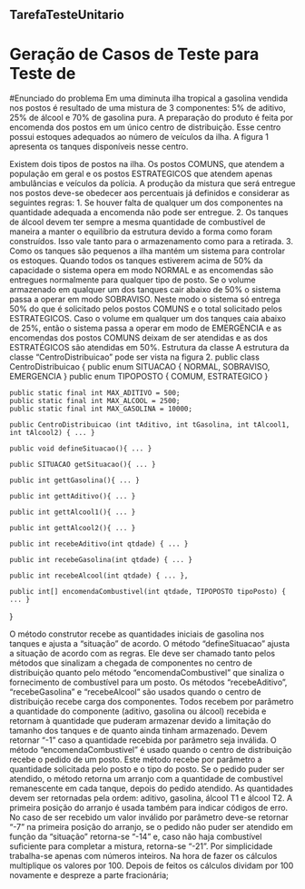 ## TarefaTesteUnitario
# Geração de Casos de Teste para Teste de 

#Enunciado do problema
Em uma diminuta ilha tropical a gasolina vendida nos postos é resultado de uma mistura de 3 componentes: 5% de aditivo, 25% de álcool e 70% de gasolina pura. A preparação do produto é feita por encomenda dos postos em um único centro de distribuição. Esse centro possui estoques adequados ao número de veículos da ilha. A figura 1 apresenta os tanques disponíveis nesse centro.

Existem dois tipos de postos na ilha. Os postos COMUNS, que atendem a população em geral e os postos ESTRATEGICOS que atendem apenas ambulâncias e veículos da polícia. 
A produção da mistura que será entregue nos postos deve-se obedecer aos percentuais já definidos e considerar as seguintes regras:
    1. Se houver falta de qualquer um dos componentes na quantidade adequada a encomenda não pode ser entregue.
    2. Os tanques de álcool devem ter sempre a mesma quantidade de combustível de maneira a manter o equilíbrio da estrutura devido a forma como foram construídos. Isso vale tanto para o armazenamento como para a retirada.
    3. Como os tanques são pequenos a ilha mantém um sistema para controlar os estoques. Quando todos os tanques estiverem acima de 50% da capacidade o sistema opera em modo NORMAL e as encomendas são entregues normalmente para qualquer tipo de posto. Se o volume armazenado em qualquer um dos tanques cair abaixo de 50% o sistema passa a operar em modo SOBRAVISO. Neste modo o sistema só entrega 50% do que é solicitado pelos postos COMUNS e o total solicitado pelos ESTRATEGICOS. Caso o volume em qualquer um dos tanques caia abaixo de 25%, então o sistema passa a operar em modo de EMERGËNCIA e as encomendas dos postos COMUNS deixam de ser atendidas e as dos ESTRATÉGICOS são atendidas em 50%. 
Estrutura da classe
A estrutura da classe “CentroDistribuicao” pode ser vista na figura 2.
public class CentroDistribuicao {
    public enum SITUACAO { NORMAL, SOBRAVISO, EMERGENCIA }
    public enum TIPOPOSTO { COMUM, ESTRATEGICO }

    public static final int MAX_ADITIVO = 500;
    public static final int MAX_ALCOOL = 2500;
    public static final int MAX_GASOLINA = 10000;

    public CentroDistribuicao (int tAditivo, int tGasolina, int tAlcool1, int tAlcool2) { ... }

    public void defineSituacao(){ ... }

    public SITUACAO getSituacao(){ ... }

    public int gettGasolina(){ ... }

    public int gettAditivo(){ ... }

    public int gettAlcool1(){ ... }

    public int gettAlcool2(){ ... }

    public int recebeAditivo(int qtdade) { ... }

    public int recebeGasolina(int qtdade) { ... }

    public int recebeAlcool(int qtdade) { ... },

    public int[] encomendaCombustivel(int qtdade, TIPOPOSTO tipoPosto) { ... }
}

O método construtor recebe as quantidades iniciais de gasolina nos tanques e ajusta a “situação” de acordo. O método “defineSituacao” ajusta a situação de acordo com as regras. Ele deve ser chamado tanto pelos métodos que sinalizam a chegada de componentes no centro de distribuição quanto pelo método “encomendaCombustivel” que sinaliza o fornecimento de combustível para um posto. Os métodos “recebeAditivo”, “recebeGasolina” e “recebeAlcool” são usados quando o centro de distribuição recebe carga dos componentes. Todos recebem por parâmetro a quantidade do componente (aditivo, gasolina ou álcool) recebida e retornam à quantidade que puderam armazenar devido a limitação do tamanho dos tanques e de quanto ainda tinham armazenado. Devem retornar “-1” caso a quantidade recebida por parâmetro seja inválida. O método “encomendaCombustivel” é usado quando o centro de distribuição recebe o pedido de um posto. Este método recebe por parâmetro a quantidade solicitada pelo posto e o tipo do posto. Se o pedido puder ser atendido, o método retorna um arranjo com a quantidade de combustível remanescente em cada tanque, depois do pedido atendido. As quantidades devem ser retornadas pela ordem: aditivo, gasolina, álcool T1 e álcool T2. A primeira posição do arranjo é usada também para indicar códigos de erro. No caso de ser recebido um valor inválido por parâmetro deve-se retornar “-7” na primeira posição do arranjo, se o pedido não puder ser atendido em função da “situação” retorna-se “-14” e, caso não haja combustível suficiente para completar a mistura, retorna-se “-21”. Por simplicidade trabalha-se apenas com números inteiros. Na hora de fazer os cálculos multiplique os valores por 100. Depois de feitos os cálculos dividam por 100 novamente e despreze a parte fracionária;
